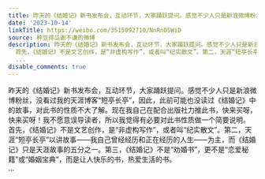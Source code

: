 ```yaml
---
title: 昨天的《结婚记》新书发布会，互动环节，大家踊跃提问。感觉不少人只是新浪微博粉丝，没看过我的天涯博客“短亭长亭”，因此，此前可能也没读过《结婚记》中的故...
date: '2023-10-14'
linkTitle: https://weibo.com/3515092710/NnRnO5WiD
source: 种豆得瓜谢不谦的微博
description: 昨天的《结婚记》新书发布会，互动环节，大家踊跃提问。感觉不少人只是新浪微博粉丝，没看过我的天涯博客“短亭长亭”，因此，此前可能也没读过《结婚记》中的故事，对此书的性质不大了解。现在我自己在配合出版社力推此书，快来买呀，快来买呀！我不愿意误导读者，所以我觉得有必要对此书性质做一个简要说明。<br>
  首先，《结婚记》不是文艺创作，是“非虚构写作”，或者叫“纪实散文”。第二，天涯“短亭长亭”以讲故事——我自己曾经经历和正在经历的人生——为主，而《结婚记》只是天涯故事的五分之一。第三，《结婚记》不是“劝婚书”，更不是“恋爱秘籍”或“婚姻宝典”，而是让人快乐的书，热爱生活的书。<br>
  ...
disable_comments: true
---
```

昨天的《结婚记》新书发布会，互动环节，大家踊跃提问。感觉不少人只是新浪微博粉丝，没看过我的天涯博客“短亭长亭”，因此，此前可能也没读过《结婚记》中的故事，对此书的性质不大了解。现在我自己在配合出版社力推此书，快来买呀，快来买呀！我不愿意误导读者，所以我觉得有必要对此书性质做一个简要说明。<br> 首先，《结婚记》不是文艺创作，是“非虚构写作”，或者叫“纪实散文”。第二，天涯“短亭长亭”以讲故事——我自己曾经经历和正在经历的人生——为主，而《结婚记》只是天涯故事的五分之一。第三，《结婚记》不是“劝婚书”，更不是“恋爱秘籍”或“婚姻宝典”，而是让人快乐的书，热爱生活的书。<br> ...